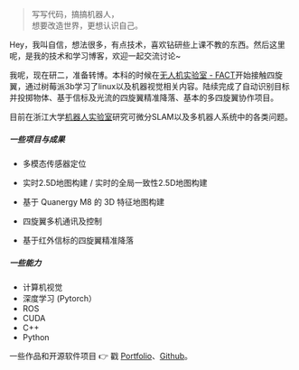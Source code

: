 > 写写代码，搞搞机器人，  
> 想要改造世界，更想认识自己。

Hey，我叫自信，想法很多，有点技术，喜欢钻研些上课不教的东西。然后这里呢，是我的技术和学习博客，欢迎一起交流讨论~

我呢，现在研二，准备转博。本科的时候在[无人机实验室 - FACT](http://www.kivact.com/lab/zmart/)开始接触四旋翼，通过树莓派3b学习了linux以及机器视觉相关内容。陆续完成了自动识别目标并投掷物体、基于信标及光流的四旋翼精准降落、基本的多四旋翼协作项目。

目前在浙江大学[机器人实验室](http://www.csc.zju.edu.cn/)研究可微分SLAM以及多机器人系统中的各类问题。

##### 一些项目与成果

- 多模态传感器定位

- 实时2.5D地图构建 / 实时的全局一致性2.5D地图构建

- 基于 Quanergy M8 的 3D 特征地图构建
- 四旋翼多机通讯及控制
- 基于红外信标的四旋翼精准降落

##### 一些能力

- 计算机视觉
- 深度学习 (Pytorch）
- ROS
- CUDA
- C++
- Python

一些作品和开源软件项目 👉 戳 [Portfolio](/portfolio)、[Github](http://github.com/maverickpeter)。 